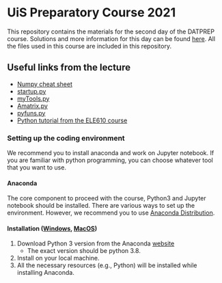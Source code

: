 # UiS Preparatory Course 2021
This repository contains the materials for the second day of the DATPREP course. Solutions and more information for this day can be found [here](http://www.ux.uis.no/~trygve-e/pythonintro.html). All the files used in this course are included in this repository.

## Useful links from the lecture
- [Numpy cheat sheet](https://s3.amazonaws.com/assets.datacamp.com/blog_assets/Numpy_Python_Cheat_Sheet.pdf)
- [startup.py](http://www.ux.uis.no/~karlsk/ELE610/startup.py)
- [myTools.py](http://www.ux.uis.no/~karlsk/ELE610/myTools.py)
- [Amatrix.py](http://www.ux.uis.no/~karlsk/ELE610/Amatrix.py)
- [pyfuns.py](http://www.ux.uis.no/~karlsk/ELE610/pyfuns.py)
- [Python tutorial from the ELE610 course](http://www.ux.uis.no/~karlsk/ELE610/littPy35.pdf)

### Setting up the coding environment 
We recommend you to install anaconda and work on Jupyter notebook. If you are familiar with python programming, you can choose whatever tool that you want to use.

#### Anaconda
The core component to proceed with the course, Python3 and Jupyter notebook should be installed. There are various ways to set up the environment. However, we recommend you to use [Anaconda Distribution](https://www.anaconda.com/distribution/).

#### Installation ([Windows](resources/jupyternotebook-win.pdf), [MacOS](resources/jupyternotebook-mac.pdf))
1. Download Python 3 version from the Anaconda [website](https://www.anaconda.com/distribution/)
    - The exact version should be python 3.8.
1. Install on your local machine.
1. All the necessary resources (e.g., Python) will be installed while installing Anaconda.
